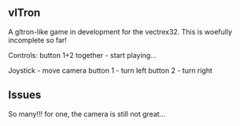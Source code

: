 vlTron
------

A gltron-like game in development for the vectrex32.  This is woefully incomplete so far!

Controls:
button 1+2 together - start playing...

Joystick - move camera
button 1 - turn left
button 2 - turn right


Issues
------
So many!!! for one, the camera is still not great...

